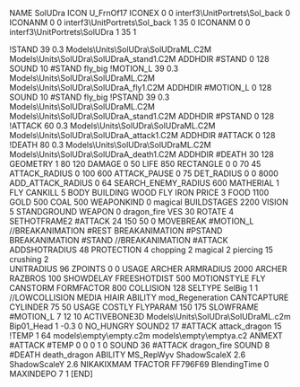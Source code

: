 NAME SolUDra
ICON U_FrnOf17
ICONEX 0 0 interf3\UnitPortrets\Sol_back 0
ICONANM 0 0 interf3\UnitPortrets\Sol_back 1 35 0
ICONANM 0 0 interf3\UnitPortrets\SolUDra 1 35 1

!STAND         39 0.3 Models\Units\SolUDra\SolUDraML.C2M Models\Units\SolUDra\SolUDraA_stand1.C2M
ADDHDIR #STAND 0 128
SOUND 10 #STAND fly_big
!MOTION_L      39 0.3 Models\Units\SolUDra\SolUDraML.C2M Models\Units\SolUDra\SolUDraA_fly1.C2M
ADDHDIR #MOTION_L 0 128
SOUND 10 #STAND fly_big
!PSTAND        39  0.3 Models\Units\SolUDra\SolUDraML.C2M Models\Units\SolUDra\SolUDraA_stand1.C2M
ADDHDIR #PSTAND 0 128 
!ATTACK        60 0.3 Models\Units\SolUDra\SolUDraML.C2M Models\Units\SolUDra\SolUDraA_attack1.C2M
ADDHDIR #ATTACK 0 128
!DEATH         80 0.3 Models\Units\SolUDra\SolUDraML.C2M Models\Units\SolUDra\SolUDraA_death1.C2M
ADDHDIR #DEATH 30 128
GEOMETRY 1 80 120
DAMAGE   0 50
LIFE     850
RECTANGLE 0 0 70 45
ATTACK_RADIUS 0 100 600
ATTACK_PAUSE 0 75
DET_RADIUS 0 0 8000
ADD_ATTACK_RADIUS 0 64
SEARCH_ENEMY_RADIUS 600
MATHERIAL 1 FLY
CANKILL 5 BODY BUILDING WOOD FLY IRON
PRICE 3 FOOD 1100 GOLD 500 COAL 500
WEAPONKIND 0 magical
BUILDSTAGES 2200
VISION 5
STANDGROUND
WEAPON 0 dragon_fire
VES 30
ROTATE 4
SETHOTFRAME2 #ATTACK 24 150 50 0
MOVEBREAK #MOTION_L
//BREAKANIMATION #REST
BREAKANIMATION #PSTAND
BREAKANIMATION #STAND
//BREAKANIMATION #ATTACK
ADDSHOTRADIUS 48
PROTECTION 4 chopping 2 magical 2 piercing 15 crushing 2         
UNITRADIUS 96
ZPOINTS 0 0
USAGE ARCHER
ARMRADIUS 		2000
ARCHER
RAZBROS 100
SHOWDELAY
FREESHOTDIST 500
MOTIONSTYLE FLY
CANSTORM
FORMFACTOR 800
COLLISION 128
SELTYPE SelBig 1 1
//LOWCOLLISION
MEDIA HIAIR
ABILITY mod_Regeneration
CANTCAPTURE
CYLINDER 75 50
USAGE COSTLY
FLYPARAM 150 175
SLOWFRAME #MOTION_L 7 12 10
ACTIVEBONE3D Models\Units\SolUDra\SolUDraML.c2m Bip01_Head 1 -0.3 0
NO_HUNGRY
SOUND2 17 #ATTACK attack_dragon 15
!TEMP  1 64 models\empty\empty.c2m models\empty\emptya.c2
ANMEXT #ATTACK #TEMP 0 0 0 1 0
SOUND 36 #ATTACK dragon_fire
SOUND 8 #DEATH death_dragon
ABILITY MS_RepWyv
ShadowScaleX 2.6
ShadowScaleY 2.6
NIKAKIXMAM
TFACTOR FF796F69
BlendingTime 0
MAXINDEPO 7 1
[END]
